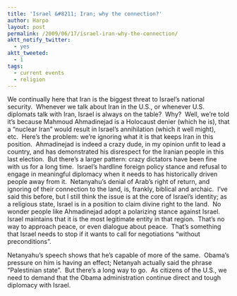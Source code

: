 ```yaml
---
title: 'Israel &#8211; Iran; why the connection?'
author: Harpo
layout: post
permalink: /2009/06/17/israel-iran-why-the-connection/
aktt_notify_twitter:
  - yes
aktt_tweeted:
  - 1
tags:
  - current events
  - religion
---
```

We continually here that Iran is the biggest threat to Israel&#8217;s national security.  Whenever we talk about Iran in the U.S., or whenever U.S. diplomats talk with Iran, Israel is always on the table?  Why?  Well, we&#8217;re told it&#8217;s because Mahmoud Ahmadinejad is a Holocaust denier (which he is), that a &#8220;nuclear Iran&#8221; would result in Israel&#8217;s annihilation (which it well might), etc.  Here&#8217;s the problem: we&#8217;re ignoring what it is that keeps Iran in this position.  Ahmadinejad is indeed a crazy dude, in my opinion unfit to lead a country, and has demonstrated his disrespect for the Iranian people in this last election.  But there&#8217;s a larger pattern: crazy dictators have been fine with us for a long time.  Israel&#8217;s hardline foreign policy stance and refusal to engage in meaningful diplomacy when it needs to has historically driven people away from it.  Netanyahu&#8217;s denial of Arab&#8217;s right of return, and ignoring of their connection to the land, is, frankly, biblical and archaic.  I&#8217;ve said this before, but I still think the issue is at the core of Israel&#8217;s identity; as a religious state, Israel is in a position to claim divine right to the land.  No wonder people like Ahmadinejad adopt a polarizing stance against Israel.  Israel maintains that it is the most legitimate entity in that region.  That&#8217;s no way to approach peace, or even dialogue about peace.  That&#8217;s something that Israel needs to stop if it wants to call for negotiations &#8220;without preconditions&#8221;.

Netanyahu&#8217;s speech shows that he&#8217;s capable of more of the same.  Obama&#8217;s pressure on him is having an effect; Netanyah actually said the phrase &#8220;Palestinian state&#8221;.  But there&#8217;s a long way to go.  As citizens of the U.S., we need to demand that the Obama administration continue direct and tough diplomacy with Israel.